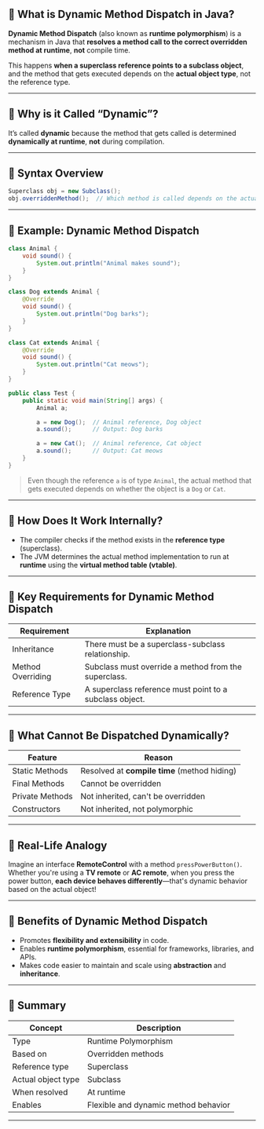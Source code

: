 
## 🔸 What is Dynamic Method Dispatch in Java?

**Dynamic Method Dispatch** (also known as **runtime polymorphism**) is a mechanism in Java that **resolves a method call to the correct overridden method at runtime**, **not** compile time.

This happens **when a superclass reference points to a subclass object**, and the method that gets executed depends on the **actual object type**, not the reference type.

---

## 🔹 Why is it Called “Dynamic”?

It’s called **dynamic** because the method that gets called is determined **dynamically at runtime**, **not** during compilation.

---

## 🔹 Syntax Overview

```java
Superclass obj = new Subclass();
obj.overriddenMethod();  // Which method is called depends on the actual object type
```

---

## 🔹 Example: Dynamic Method Dispatch

```java
class Animal {
    void sound() {
        System.out.println("Animal makes sound");
    }
}

class Dog extends Animal {
    @Override
    void sound() {
        System.out.println("Dog barks");
    }
}

class Cat extends Animal {
    @Override
    void sound() {
        System.out.println("Cat meows");
    }
}

public class Test {
    public static void main(String[] args) {
        Animal a;

        a = new Dog();  // Animal reference, Dog object
        a.sound();      // Output: Dog barks

        a = new Cat();  // Animal reference, Cat object
        a.sound();      // Output: Cat meows
    }
}
```

> Even though the reference `a` is of type `Animal`, the actual method that gets executed depends on whether the object is a `Dog` or `Cat`.

---

## 🔹 How Does It Work Internally?

- The compiler checks if the method exists in the **reference type** (superclass).
- The JVM determines the actual method implementation to run at **runtime** using the **virtual method table (vtable)**.

---

## 🔹 Key Requirements for Dynamic Method Dispatch

| Requirement | Explanation |
|-------------|-------------|
| Inheritance | There must be a superclass-subclass relationship. |
| Method Overriding | Subclass must override a method from the superclass. |
| Reference Type | A superclass reference must point to a subclass object. |

---

## 🔹 What Cannot Be Dispatched Dynamically?

| Feature            | Reason |
|--------------------|--------|
| Static Methods     | Resolved at **compile time** (method hiding) |
| Final Methods      | Cannot be overridden |
| Private Methods    | Not inherited, can't be overridden |
| Constructors       | Not inherited, not polymorphic |

---

## 🔹 Real-Life Analogy

Imagine an interface **RemoteControl** with a method `pressPowerButton()`. Whether you're using a **TV remote** or **AC remote**, when you press the power button, **each device behaves differently**—that's dynamic behavior based on the actual object!

---

## 🔹 Benefits of Dynamic Method Dispatch

- Promotes **flexibility and extensibility** in code.
- Enables **runtime polymorphism**, essential for frameworks, libraries, and APIs.
- Makes code easier to maintain and scale using **abstraction** and **inheritance**.

---

## 🔹 Summary

| Concept                  | Description |
|--------------------------|-------------|
| Type                     | Runtime Polymorphism |
| Based on                 | Overridden methods |
| Reference type           | Superclass |
| Actual object type       | Subclass |
| When resolved            | At runtime |
| Enables                  | Flexible and dynamic method behavior |

---


